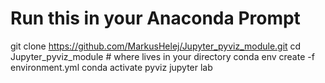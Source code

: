 
# Run this in your Anaconda Prompt

git clone https://github.com/MarkusHelej/Jupyter_pyviz_module.git
cd Jupyter_pyviz_module # where lives in your directory
conda env create -f environment.yml
conda activate pyviz
jupyter lab
